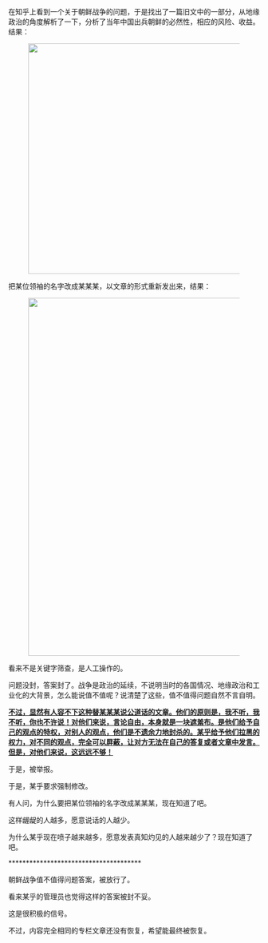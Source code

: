 <p data-pid="2PUQ-vBo">在知乎上看到一个关于朝鲜战争的问题，于是找出了一篇旧文中的一部分，从地缘政治的角度解析了一下，分析了当年中国出兵朝鲜的必然性，相应的风险、收益。结果：</p><figure><img src="https://picx.zhimg.com/v2-f005cd969855b9ea206e9902f2fbe8ff_720w.png?source=d16d100b" data-rawwidth="461" data-rawheight="609" class="origin_image zh-lightbox-thumb" width="461" data-original="https://picx.zhimg.com/v2-f005cd969855b9ea206e9902f2fbe8ff_720w.jpg?source=d16d100b"></figure><p data-pid="T3paf9Ou">把某位领袖的名字改成某某某，以文章的形式重新发出来，结果：</p><figure><img src="https://picx.zhimg.com/v2-2ab42652991eb43f234c0723dc9b20f2_720w.png?source=d16d100b" data-rawwidth="716" data-rawheight="790" class="origin_image zh-lightbox-thumb" width="716" data-original="https://picx.zhimg.com/v2-2ab42652991eb43f234c0723dc9b20f2_720w.jpg?source=d16d100b"></figure><p data-pid="xwnp2LoA">看来不是关键字筛查，是人工操作的。</p><p data-pid="_fSqFh1L">问题没封，答案封了。战争是政治的延续，不说明当时的各国情况、地缘政治和工业化的大背景，怎么能说值不值呢？说清楚了这些，值不值得问题自然不言自明。<br></p><p data-pid="x3yDgAUn"><b><u>不过，显然有人容不下这种替某某某说公道话的文章。他们的原则是，我不听，我不听，你也不许说！对他们来说，</u></b><b><u>言论自由，本身就是一块遮羞布。是他们给予自己的观点的特权，对别人的观点，他们是不遗余力地封杀的。某乎给予他们拉黑的权力，对不同的观点，完全可以屏蔽，让对方无法在自己的答复或者文章中发言。但是，对他们来说，这远远不够！</u></b></p><p data-pid="ZOIPiJA0">于是，被举报。</p><p data-pid="raKGIn7P">于是，某乎要求强制修改。</p><p data-pid="Q0NcRJnI">有人问，为什么要把某位领袖的名字改成某某某，现在知道了吧。<br></p><p data-pid="cs1bxqJ8">这样龌龊的人越多，愿意说话的人越少。</p><p data-pid="buluvu6K">为什么某乎现在喷子越来越多，愿意发表真知灼见的人越来越少了？现在知道了吧。</p><p data-pid="YObpVutd">**************************************</p><p data-pid="0jUTy09c">朝鲜战争值不值得问题答案，被放行了。</p><p data-pid="Yi8XKeRH">看来某乎的管理员也觉得这样的答案被封不妥。</p><p data-pid="6oOGZBUz">这是很积极的信号。</p><p data-pid="_j47DAGp">不过，内容完全相同的专栏文章还没有恢复，希望能最终被恢复。</p>